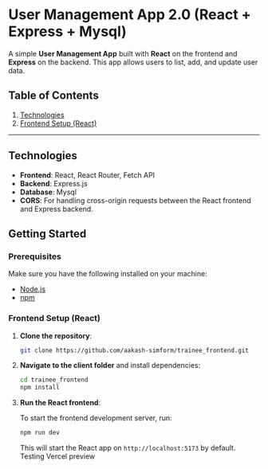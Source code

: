 # User Management App 2.0 (React + Express + Mysql)

A simple **User Management App** built with **React** on the frontend and **Express** on the backend. This app allows users to list, add, and update user data.

## Table of Contents

1. [Technologies](#technologies)
4. [Frontend Setup (React)](#frontend-setup-react)


---

## Technologies

- **Frontend**: React, React Router, Fetch API
- **Backend**: Express.js
- **Database**: Mysql
- **CORS**: For handling cross-origin requests between the React frontend and Express backend.

## Getting Started
### Prerequisites

Make sure you have the following installed on your machine:
- [Node.js](https://nodejs.org/)
- [npm](https://www.npmjs.com/)


### Frontend Setup (React)

1. **Clone the repository**:

   ```bash
   git clone https://github.com/aakash-simform/trainee_frontend.git
   ```


2. **Navigate to the client folder** and install dependencies:

   ```bash
   cd trainee_frontend
   npm install
   ```

3. **Run the React frontend**:

   To start the frontend development server, run:

   ```bash
   npm run dev
   ```

   This will start the React app on `http://localhost:5173` by default.
Testing Vercel preview
